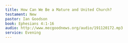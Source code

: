 ```yaml
---
title: How Can We Be a Mature and United Church?
testament: New
pastor: Ian Goodson
book: Ephesians 4:1-16
audio: http://www.mecgoodnews.org/audio/191120172.mp3
service: Evening
---
```

